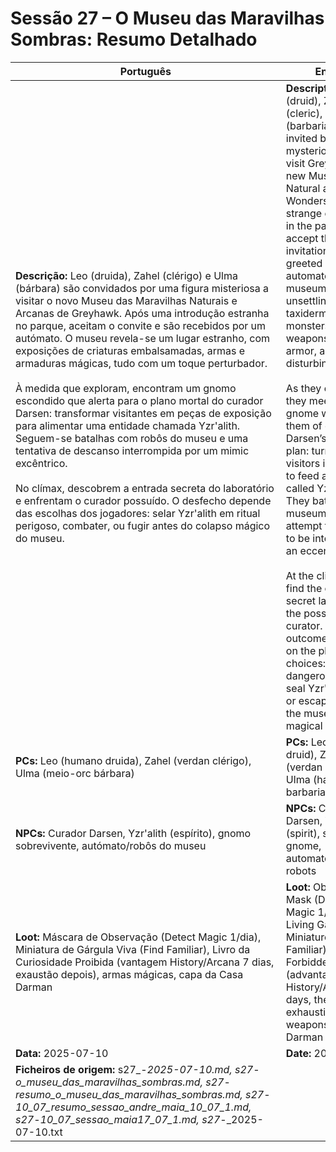 # Sessão 27 – O Museu das Maravilhas Sombras: Resumo Detalhado

| Português | English |
|-----------|---------|
| **Descrição:** Leo (druida), Zahel (clérigo) e Ulma (bárbara) são convidados por uma figura misteriosa a visitar o novo Museu das Maravilhas Naturais e Arcanas de Greyhawk. Após uma introdução estranha no parque, aceitam o convite e são recebidos por um autómato. O museu revela-se um lugar estranho, com exposições de criaturas embalsamadas, armas e armaduras mágicas, tudo com um toque perturbador.<br><br>À medida que exploram, encontram um gnomo escondido que alerta para o plano mortal do curador Darsen: transformar visitantes em peças de exposição para alimentar uma entidade chamada Yzr'alith. Seguem-se batalhas com robôs do museu e uma tentativa de descanso interrompida por um mimic excêntrico.<br><br>No clímax, descobrem a entrada secreta do laboratório e enfrentam o curador possuído. O desfecho depende das escolhas dos jogadores: selar Yzr'alith em ritual perigoso, combater, ou fugir antes do colapso mágico do museu.<br> | **Description:** Leo (druid), Zahel (cleric), and Ulma (barbarian) are invited by a mysterious figure to visit Greyhawk’s new Museum of Natural and Arcane Wonders. After a strange encounter in the park, they accept the invitation and are greeted by an automaton. The museum is unsettling, with taxidermized monsters, magical weapons and armor, all with a disturbing twist.<br><br>As they explore, they meet a hidden gnome who warns them of curator Darsen’s deadly plan: turning visitors into exhibits to feed an entity called Yzr'alith. They battle museum robots and attempt to rest, only to be interrupted by an eccentric mimic.<br><br>At the climax, they find the curator’s secret lab and face the possessed curator. The outcome depends on the players’ choices: perform a dangerous ritual to seal Yzr'alith, fight, or escape before the museum’s magical collapse.<br> |
| **PCs:** Leo (humano druida), Zahel (verdan clérigo), Ulma (meio-orc bárbara) | **PCs:** Leo (human druid), Zahel (verdan cleric), Ulma (half-orc barbarian) |
| **NPCs:** Curador Darsen, Yzr'alith (espírito), gnomo sobrevivente, autómato/robôs do museu | **NPCs:** Curator Darsen, Yzr'alith (spirit), surviving gnome, automaton/museum robots |
| **Loot:** Máscara de Observação (Detect Magic 1/dia), Miniatura de Gárgula Viva (Find Familiar), Livro da Curiosidade Proibida (vantagem History/Arcana 7 dias, exaustão depois), armas mágicas, capa da Casa Darman | **Loot:** Observation Mask (Detect Magic 1/day), Living Gargoyle Miniature (Find Familiar), Book of Forbidden Curiosity (advantage History/Arcana 7 days, then exhaustion), magic weapons, House Darman cloak |
| **Data:** 2025-07-10 | **Date:** 2025-07-10 |
| **Ficheiros de origem:** s27_-_2025-07-10.md, s27_-_o_museu_das_maravilhas_sombras.md, s27_-_resumo_o_museu_das_maravilhas_sombras.md, s27_-_10_07_resumo_sessao_andre_maia_10_07_1.md, s27_-_10_07_sessao_maia17_07_1.md, s27_-_2025-07-10.txt |


















